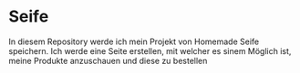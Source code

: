 # Seife

In diesem Repository werde ich mein Projekt von Homemade Seife speichern.
Ich werde eine Seite erstellen, mit welcher es sinem Möglich ist, meine Produkte anzuschauen und diese zu bestellen

